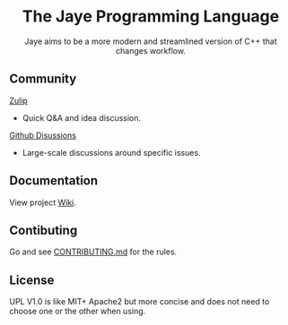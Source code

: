 <div align="center">
<h1>The Jaye Programming Language</h1>
Jaye aims to be a more modern and streamlined version of C++ that changes workflow.
</div>

## Community
[Zulip](https://jaye.zulipchat.com/)  
  - Quick Q&A and idea discussion.

[Github Disussions](https://github.com/Jaye-Lang/Jaye/discussions) 
  - Large-scale discussions around specific issues.
## Documentation
View project [Wiki](https://github.com/Jaye-Lang/Jaye/wiki).
## Contibuting
Go and see [CONTRIBUTING.md](CONTRIBUTING.md) for the rules.
## License
UPL V1.0 is like MIT+ Apache2 but more concise and does not need to choose one or the other when using.
